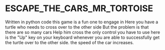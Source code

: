 # ESCAPE_THE_CARS_MR_TORTOISE

Written in python code this game is a fun one to engage in
Here you have a turtle who needs to cross over to the other side
But the problem is that there are so many cars
Help him cross
the only control you have to use here is the "Up" key on your keyboard
whenever you are able to successfully get the turtle over to the other side. the speed of the car increases.
